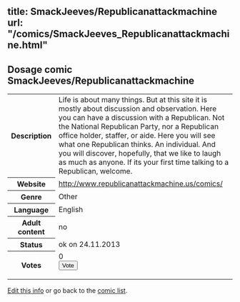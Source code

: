 title: SmackJeeves/Republicanattackmachine
url: "/comics/SmackJeeves_Republicanattackmachine.html"
---
Dosage comic SmackJeeves/Republicanattackmachine
-----------------------------------------

<p id="msg"></p>
<script type="text/javascript">
if (window.location.search === '?edit_info_mail=sent_ok') {
  var elem = document.getElementById("msg");
  elem.innerHTML = 'Edited information sucessfully sent for review, which is usually done daily. Thanks!';
  elem.className = 'ok';
}
</script>
<table class="comicinfo">
<tr>
<th>Description</th><td>Life is about many things. But at this site it is mostly about discussion and observation. Here you can have a discussion with a Republican. Not the National Republican Party, nor a Republican office holder, staffer, or aide. Here you will see what one Republican thinks. An individual. And you will discover, hopefully, that we like to laugh as much as anyone. If its your first time talking to a Republican, welcome.</td>
</tr>
<tr>
<th>Website</th><td><a href="http://www.republicanattackmachine.us/comics/">http://www.republicanattackmachine.us/comics/</a></td>
</tr>
<tr>
<th>Genre</th><td>Other</td>
</tr>
<tr>
<th>Language</th><td>English</td>
</tr>
<tr>
<th>Adult content</th><td>no</td>
</tr>
<tr>
<th>Status</th><td>ok on 24.11.2013</td>
</tr>
<tr>
<th>Votes</th><td>0
<form action="http://gaecounter.appspot.com/count/" method="POST">
<input name="name" type="hidden" value="SmackJeeves_Republicanattackmachine"/>
<input name="uid" type="hidden" id="voteuid" value=""/>
<input type="submit" value="Vote"/>
</form>
</td>
</tr>
</table>
<script type="text/javascript">
var ua = navigator.userAgent;
document.getElementById("voteuid").value = ua.replace(/[^a-zA-Z0-9\._:]/g , "_");;
</script>

[Edit this info](SmackJeeves_Republicanattackmachine_edit.html) or go back to the [comic list](../comic-index.html).
